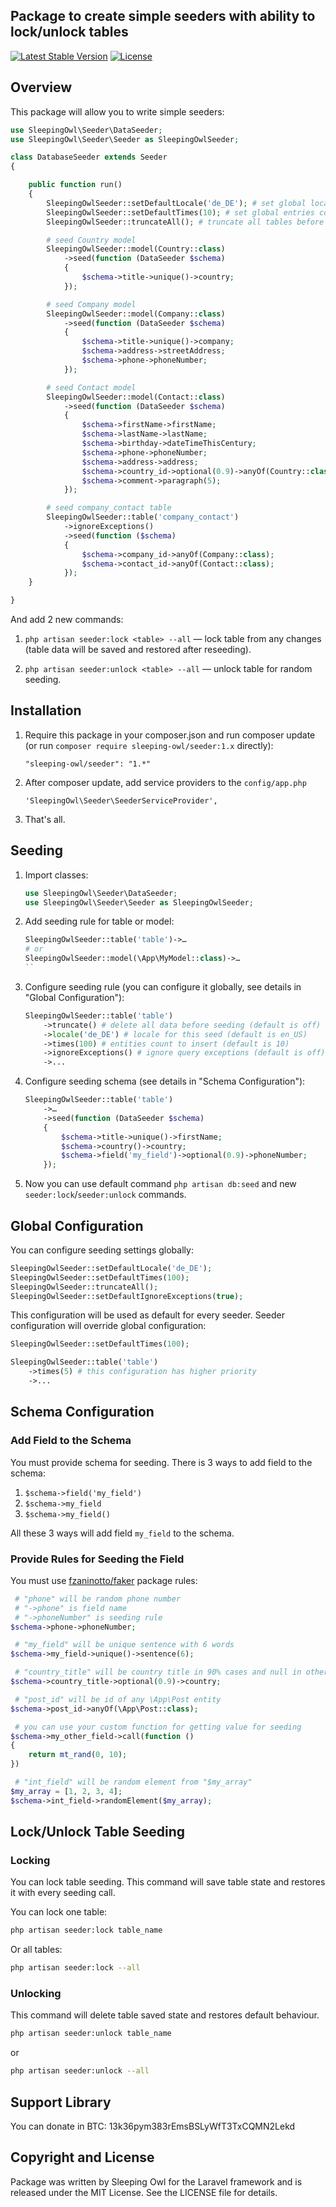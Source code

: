 ## Package to create simple seeders with ability to lock/unlock tables

[![Latest Stable Version](https://poser.pugx.org/sleeping-owl/seeder/v/stable.svg)](https://packagist.org/packages/sleeping-owl/with-join)
[![License](https://poser.pugx.org/sleeping-owl/seeder/license.svg)](https://packagist.org/packages/sleeping-owl/with-join)

## Overview

This package will allow you to write simple seeders:

```php
use SleepingOwl\Seeder\DataSeeder;
use SleepingOwl\Seeder\Seeder as SleepingOwlSeeder;

class DatabaseSeeder extends Seeder
{

	public function run()
	{
		SleepingOwlSeeder::setDefaultLocale('de_DE'); # set global locale (default is en_US)
		SleepingOwlSeeder::setDefaultTimes(10); # set global entries count (default is 10)
		SleepingOwlSeeder::truncateAll(); # truncate all tables before seeding (default is off)

		# seed Country model
		SleepingOwlSeeder::model(Country::class)
			->seed(function (DataSeeder $schema)
			{
				$schema->title->unique()->country;
			});

		# seed Company model
		SleepingOwlSeeder::model(Company::class)
			->seed(function (DataSeeder $schema)
			{
				$schema->title->unique()->company;
				$schema->address->streetAddress;
				$schema->phone->phoneNumber;
			});

		# seed Contact model
		SleepingOwlSeeder::model(Contact::class)
			->seed(function (DataSeeder $schema)
			{
				$schema->firstName->firstName;
				$schema->lastName->lastName;
				$schema->birthday->dateTimeThisCentury;
				$schema->phone->phoneNumber;
				$schema->address->address;
				$schema->country_id->optional(0.9)->anyOf(Country::class);
				$schema->comment->paragraph(5);
			});

		# seed company_contact table
		SleepingOwlSeeder::table('company_contact')
			->ignoreExceptions()
			->seed(function ($schema)
			{
				$schema->company_id->anyOf(Company::class);
				$schema->contact_id->anyOf(Contact::class);
			});
	}

}
```

And add 2 new commands:

1. `php artisan seeder:lock <table> --all` &mdash; lock table from any changes (table data will be saved and restored after reseeding).

2. `php artisan seeder:unlock <table> --all` &mdash; unlock table for random seeding.

## Installation

 1. Require this package in your composer.json and run composer update (or run `composer require sleeping-owl/seeder:1.x` directly):

		"sleeping-owl/seeder": "1.*"

 2. After composer update, add service providers to the `config/app.php`

	    'SleepingOwl\Seeder\SeederServiceProvider',

 3. That's all.

## Seeding

1. Import classes:
	
	```php
	use SleepingOwl\Seeder\DataSeeder;
	use SleepingOwl\Seeder\Seeder as SleepingOwlSeeder;
	```

2. Add seeding rule for table or model:
	
	```php
	SleepingOwlSeeder::table('table')->…
	# or
	SleepingOwlSeeder::model(\App\MyModel::class)->…
	``
	
3. Configure seeding rule (you can configure it globally, see details in "Global Configuration"):

	```php
	SleepingOwlSeeder::table('table')
		->truncate() # delete all data before seeding (default is off)
		->locale('de_DE') # locale for this seed (default is en_US)
		->times(100) # entities count to insert (default is 10)
		->ignoreExceptions() # ignore query exceptions (default is off)
		->...
	```
	
4. Configure seeding schema (see details in "Schema Configuration"):

	```php
	SleepingOwlSeeder::table('table')
		->…
		->seed(function (DataSeeder $schema)
		{
			$schema->title->unique()->firstName;
			$schema->country()->country;
			$schema->field('my_field')->optional(0.9)->phoneNumber;
		});
	```
	
5. Now you can use default command `php artisan db:seed` and new `seeder:lock`/`seeder:unlock` commands.

## Global Configuration

You can configure seeding settings globally:

```php
SleepingOwlSeeder::setDefaultLocale('de_DE');
SleepingOwlSeeder::setDefaultTimes(100);
SleepingOwlSeeder::truncateAll();
SleepingOwlSeeder::setDefaultIgnoreExceptions(true);
```

This configuration will be used as default for every seeder. Seeder configuration will override global configuration:

```php
SleepingOwlSeeder::setDefaultTimes(100);

SleepingOwlSeeder::table('table')
	->times(5) # this configuration has higher priority
	->...
```

## Schema Configuration

### Add Field to the Schema

You must provide schema for seeding. There is 3 ways to add field to the schema:

1. `$schema->field('my_field')`
2. `$schema->my_field`
3. `$schema->my_field()`

All these 3 ways will add field `my_field` to the schema.

### Provide Rules for Seeding the Field

You must use [fzaninotto/faker](https://github.com/fzaninotto/Faker) package rules:

```php
 # "phone" will be random phone number
 # "->phone" is field name
 # "->phoneNumber" is seeding rule
$schema->phone->phoneNumber;

 # "my_field" will be unique sentence with 6 words
$schema->my_field->unique()->sentence(6);

 # "country_title" will be country title in 90% cases and null in other 10%
$schema->country_title->optional(0.9)->country;

 # "post_id" will be id of any \App\Post entity
$schema->post_id->anyOf(\App\Post::class);

 # you can use your custom function for getting value for seeding
$schema->my_other_field->call(function ()
{
	return mt_rand(0, 10);
})

 # "int_field" will be random element from "$my_array"
$my_array = [1, 2, 3, 4];
$schema->int_field->randomElement($my_array);
```

## Lock/Unlock Table Seeding

### Locking

You can lock table seeding. This command will save table state and restores it with every seeding call.

You can lock one table:

```bash
php artisan seeder:lock table_name
```

Or all tables:

```bash
php artisan seeder:lock --all
```

### Unlocking

This command will delete table saved state and restores default behaviour.

```bash
php artisan seeder:unlock table_name
```

or

```bash
php artisan seeder:unlock --all
```

## Support Library

You can donate in BTC: 13k36pym383rEmsBSLyWfT3TxCQMN2Lekd

## Copyright and License

Package was written by Sleeping Owl for the Laravel framework and is released under the MIT License. See the LICENSE file for details.
